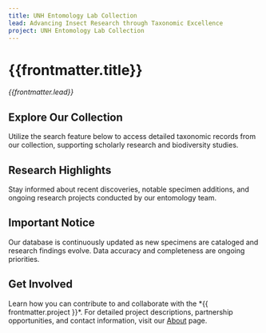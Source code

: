 ```yaml
---
title: UNH Entomology Lab Collection
lead: Advancing Insect Research through Taxonomic Excellence
project: UNH Entomology Lab Collection
---
```


# {{frontmatter.title}}  
_{{frontmatter.lead}}_

<div class="grid grid-cols-2 gap-8">
  <div style="background-color: var(--neutral-bg);" class="border border-gray-300 rounded-lg p-8 my-8">
    <h2 class="text-2xl font-bold mb-4">Explore Our Collection</h2>
    <p>Utilize the search feature below to access detailed taxonomic records from our collection, supporting scholarly research and biodiversity studies.</p>  
    <autocomplete-otu class="w-full max-w-lg mx-auto my-4"/>
  </div>

  <div style="background-color: var(--neutral-bg);" class="shadow-md rounded-lg p-8 my-8">
    <h2 class="text-2xl font-bold mb-4">Research Highlights</h2>
    <p class="text-gray-700">Stay informed about recent discoveries, notable specimen additions, and ongoing research projects conducted by our entomology team.</p>
  </div>
</div>

<div style="background-color: var(--neutral-bg);" class="border border-gray-300 rounded-lg p-8 my-8">
  <h2 class="text-2xl font-bold mb-4">Important Notice</h2>
  <p class="text-gray-700">Our database is continuously updated as new specimens are cataloged and research findings evolve. Data accuracy and completeness are ongoing priorities.</p>
</div>


<div style="background-color: var(--neutral-bg);" class="shadow-md rounded-lg p-8 my-8">
  <h2 class="text-2xl font-bold mb-4">Get Involved</h2>
  <p>Learn how you can contribute to and collaborate with the *{{ frontmatter.project }}*. For detailed project descriptions, partnership opportunities, and contact information, visit our <a href="/about" class="text-blue-600 hover:underline">About</a> page.</p>
</div>
